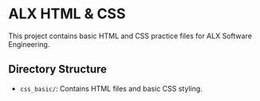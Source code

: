 # ALX HTML & CSS

This project contains basic HTML and CSS practice files for ALX Software Engineering.

## Directory Structure

- `css_basic/`: Contains HTML files and basic CSS styling.
